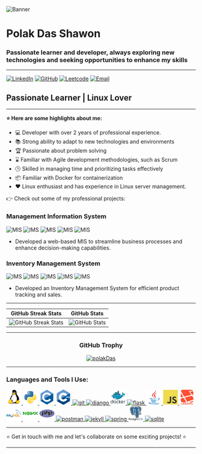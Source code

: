 ![Banner](https://res.cloudinary.com/superfolio/image/upload/v1620689979/68747470733a2f2f692e70696e696d672e636f6d2f6f726967696e616c732f63362f33332f63322f63363333633230656465383266306530636564376435373064626533613166332e676966_yjuh2s.gif)

# Polak Das Shawon

### Passionate learner and developer, always exploring new technologies and seeking opportunities to enhance my skills

---

[![LinkedIn](https://img.shields.io/badge/LinkedIn-Connect-blue?style=flat-square&logo=linkedin)](https://linkedin.com/in/polak-das-shawon)
[![GitHub](https://img.shields.io/badge/GitHub-Follow-black?style=flat-square&logo=github)](https://github.com/polakDas)
[![Leetcode](https://img.shields.io/badge/LeetCode-Solve-orange?style=flat-square&logo=leetcode)](https://leetcode.com/polakDas)
[![Email](https://img.shields.io/badge/Email-Contact-red?style=flat-square&logo=yahoo)](mailto:polak.das@yahoo.com)

## Passionate Learner | Linux Lover

---

**⭐️ Here are some highlights about me:**

- 💻 Developer with over 2 years of professional experience.
- 📚 Strong ability to adapt to new technologies and environments
- 🏆 Passionate about problem solving
- ⌛ Familiar with Agile development methodologies, such as Scrum
- 🕒 Skilled in managing time and prioritizing tasks effectively
- 📦 Familiar with Docker for containerization
- ❤️ Linux enthusiast and has experience in Linux server management.

👉 Check out some of my professional projects:

### Management Information System

![MIS](https://img.shields.io/badge/-Laravel-FF2D20?style=flat-square&logo=laravel&logoColor=white)
![IMS](https://img.shields.io/badge/-MySQL-4479A1?style=flat-square&logo=mysql&logoColor=white)
![MIS](https://img.shields.io/badge/-HTML5-E34F26?style=flat-square&logo=html5&logoColor=white)
![MIS](https://img.shields.io/badge/-CSS3-1572B6?style=flat-square&logo=css3&logoColor=white)
![MIS](https://img.shields.io/badge/-JavaScript-F7DF1E?style=flat-square&logo=javascript&logoColor=white)

- Developed a web-based MIS to streamline business processes and enhance decision-making capabilities.

### Inventory Management System

![IMS](https://img.shields.io/badge/-Django-092E20?style=flat-square&logo=django&logoColor=white)
![IMS](https://img.shields.io/badge/-MySQL-4479A1?style=flat-square&logo=mysql&logoColor=white)
![IMS](https://img.shields.io/badge/-HTML5-E34F26?style=flat-square&logo=html5&logoColor=white)
![IMS](https://img.shields.io/badge/-CSS3-1572B6?style=flat-square&logo=css3&logoColor=white)
![IMS](https://img.shields.io/badge/-JavaScript-F7DF1E?style=flat-square&logo=javascript&logoColor=white)

- Developed an Inventory Management System for efficient product tracking and sales.

---

| GitHub Streak Stats                                                                     | GitHub Stats                                                                                                          |
| --------------------------------------------------------------------------------------- | --------------------------------------------------------------------------------------------------------------------- |
| ![GitHub Streak Stats](https://github-readme-streak-stats.herokuapp.com/?user=polakDas) | ![GitHub Stats](https://github-readme-stats.vercel.app/api/top-langs/?username=polakDas&layout=compact&langs_count=6) |

---

<div align="center">

### GitHub Trophy

[![polakDas](https://github-profile-trophy.vercel.app/?username=polakdas&row=1&theme=monokai)](https://github.com/polakDas)

</div>

---

### Languages and Tools I Use:

<p align="left">
    <a href="https://www.linux.org/" target="_blank" rel="noreferrer">
        <img src="https://raw.githubusercontent.com/devicons/devicon/master/icons/linux/linux-original.svg" alt="linux" width="40" height="40" />
    </a>
    <a href="https://www.python.org" target="_blank" rel="noreferrer">
        <img src="https://raw.githubusercontent.com/devicons/devicon/master/icons/python/python-original.svg" alt="python" width="40" height="40" />
    </a>
    <a href="https://www.cprogramming.com/" target="_blank" rel="noreferrer">
        <img src="https://raw.githubusercontent.com/devicons/devicon/master/icons/c/c-original.svg" alt="c" width="40" height="40" />
    </a>
    <a href="https://www.w3schools.com/cpp/" target="_blank" rel="noreferrer">
        <img src="https://raw.githubusercontent.com/devicons/devicon/master/icons/cplusplus/cplusplus-original.svg" alt="cplusplus" width="40" height="40" />
    </a>
    <a href="https://git-scm.com/" target="_blank" rel="noreferrer">
        <img src="https://www.vectorlogo.zone/logos/git-scm/git-scm-icon.svg" alt="git" width="40" height="40" />
    </a>
    <a href="https://www.djangoproject.com/" target="_blank" rel="noreferrer">
        <img src="https://cdn.worldvectorlogo.com/logos/django.svg" alt="django" width="40" height="40" />
    </a>
    <a href="https://www.docker.com/" target="_blank" rel="noreferrer">
        <img src="https://raw.githubusercontent.com/devicons/devicon/master/icons/docker/docker-original-wordmark.svg" alt="docker" width="40" height="40" />
    </a>
    <a href="https://flask.palletsprojects.com/" target="_blank" rel="noreferrer">
        <img src="https://www.vectorlogo.zone/logos/pocoo_flask/pocoo_flask-icon.svg" alt="flask" width="40" height="40" />
    </a>
    <a href="https://www.java.com" target="_blank" rel="noreferrer">
        <img src="https://raw.githubusercontent.com/devicons/devicon/master/icons/java/java-original.svg" alt="java" width="40" height="40" />
    </a>
    <a href="https://developer.mozilla.org/en-US/docs/Web/JavaScript" target="_blank" rel="noreferrer">
        <img src="https://raw.githubusercontent.com/devicons/devicon/master/icons/javascript/javascript-original.svg" alt="javascript" width="40" height="40" />
    </a>
    <a href="https://laravel.com/" target="_blank" rel="noreferrer">
        <img src="https://raw.githubusercontent.com/devicons/devicon/master/icons/laravel/laravel-plain-wordmark.svg" alt="laravel" width="40" height="40" />
    </a>
    <a href="https://www.mysql.com/" target="_blank" rel="noreferrer">
        <img src="https://raw.githubusercontent.com/devicons/devicon/master/icons/mysql/mysql-original-wordmark.svg" alt="mysql" width="40" height="40" />
    </a>
    <a href="https://www.nginx.com" target="_blank" rel="noreferrer">
        <img src="https://raw.githubusercontent.com/devicons/devicon/master/icons/nginx/nginx-original.svg" alt="nginx" width="40" height="40" />
    </a>
    <a href="https://www.php.net" target="_blank" rel="noreferrer">
        <img src="https://raw.githubusercontent.com/devicons/devicon/master/icons/php/php-original.svg" alt="php" width="40" height="40" />
    </a>
    <a href="https://postman.com" target="_blank" rel="noreferrer">
        <img src="https://www.vectorlogo.zone/logos/getpostman/getpostman-icon.svg" alt="postman" width="40" height="40" />
    </a>
    <a href="https://jekyllrb.com/" target="_blank" rel="noreferrer">
        <img src="https://www.vectorlogo.zone/logos/jekyllrb/jekyllrb-icon.svg" alt="jekyll" width="40" height="40" />
    </a>
    <a href="https://spring.io/" target="_blank" rel="noreferrer">
        <img src="https://www.vectorlogo.zone/logos/springio/springio-icon.svg" alt="spring" width="40" height="40" />
    </a>
    <a href="https://www.postgresql.org" target="_blank" rel="noreferrer">
        <img src="https://raw.githubusercontent.com/devicons/devicon/master/icons/postgresql/postgresql-original-wordmark.svg" alt="postgresql" width="40" height="40" />
    </a>
    <a href="https://www.sqlite.org/" target="_blank" rel="noreferrer">
        <img src="https://www.vectorlogo.zone/logos/sqlite/sqlite-icon.svg" alt="sqlite" width="40" height="40" />
    </a>
</p>

---

⭐️ Get in touch with me and let's collaborate on some exciting projects! ⭐️

---
